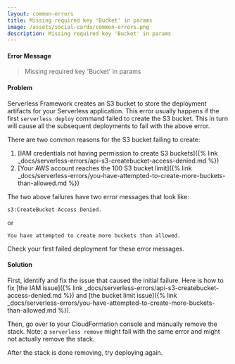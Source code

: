 ```yaml
---
layout: common-errors
title: Missing required key 'Bucket' in params
image: /assets/social-cards/common-errors.png
description: Missing required key 'Bucket' in params
---
```


#### Error Message

> Missing required key 'Bucket' in params


#### Problem

Serverless Framework creates an S3 bucket to store the deployment artifacts for your Serverless application. This error usually happens if the first `serverless deploy` command failed to create the S3 bucket. This in turn will cause all the subsequent deployments to fail with the above error.

There are two common reasons for the S3 bucket failing to create:

1. [IAM credentials not having permission to create S3 buckets]({% link _docs/serverless-errors/api-s3-createbucket-access-denied.md %})
2. [Your AWS account reaches the 100 S3 bucket limit]({% link _docs/serverless-errors/you-have-attempted-to-create-more-buckets-than-allowed.md %})

The two above failures have two error messages that look like:

```
s3:CreateBucket Access Denied.
```

or

```
You have attempted to create more buckets than allowed.
```

Check your first failed deployment for these error messages.

#### Solution

First, identify and fix the issue that caused the initial failure. Here is how to fix [the IAM issue]({% link _docs/serverless-errors/api-s3-createbucket-access-denied.md %}) and [the bucket limit issue]({% link _docs/serverless-errors/you-have-attempted-to-create-more-buckets-than-allowed.md %}).

Then, go over to your CloudFormation console and manually remove the stack. Note: a `serverless remove` might fail with the same error and might not actually remove the stack.

After the stack is done removing, try deploying again.
